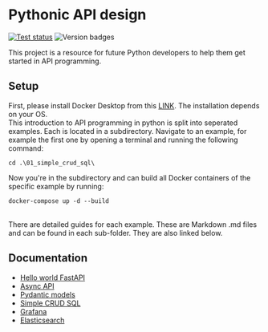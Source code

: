 # Pythonic API design
[![Test status](https://github.com/philippabele/pythonic-api-design/workflows/Test/badge.svg)][test]
![Version badges](https://img.shields.io/badge/Python-3.6%7C3.7%7C3.8%7C3.9-brightgreen)

This project is a resource for future Python developers to help them get started in API programming.

[test]:https://github.com/philippabele/pythonic-api-design/actions/workflows/pytest.yaml

## Setup
First, please install Docker Desktop from this [LINK](https://docs.docker.com/desktop/#download-and-install). The 
installation depends on your OS.\
This introduction to API programming in python is split into seperated examples. Each is located in a subdirectory.
Navigate to an example, for example the first one by opening a terminal and running the following command:
~~~~
cd .\01_simple_crud_sql\ 
~~~~

Now you're in the subdirectory and can build all Docker containers of the specific example by running:
~~~~
docker-compose up -d --build
~~~~

<br>
There are detailed guides for each example. These are Markdown .md files and can be found in each sub-folder.
They are also linked below. 

## Documentation

- [Hello world FastAPI][]
- [Async API][]
- [Pydantic models][]
- [Simple CRUD SQL][]
- [Grafana][]
- [Elasticsearch][]


[Hello world FastAPI]: https://github.com/philippabele/pythonic-api-design/blob/development/04_hello_world_api/04_hello_fastapi.MD
[Async API]: https://github.com/philippabele/pythonic-api-design/blob/development/05_async_fastapi/05_async_fastapi.MD
[Simple CRUD SQL]: https://github.com/philippabele/pythonic-api-design/blob/development/01_simple_crud_sql/crud-sql.MD
[Grafana]: https://github.com/philippabele/pythonic-api-design/blob/development/03_grafana_monitoring/monitoring.MD
[Elasticsearch]: https://github.com/philippabele/pythonic-api-design/blob/development/02_simple_elastic_logging/elastic.MD
[Pydantic models]: https://github.com/philippabele/pythonic-api-design/blob/development/06_pydantic_modelling_fastapi/06_pydantic-api.MD
